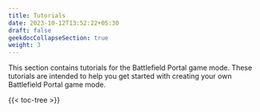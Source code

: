 ```yaml
---
title: Tutorials
date: 2023-10-12T13:52:22+05:30
draft: false
geekdocCollapseSection: true
weight: 3
---
```


This section contains tutorials for the Battlefield Portal game mode.
These tutorials are intended to help you get started with creating your own Battlefield Portal game mode.

{{< toc-tree >}}
